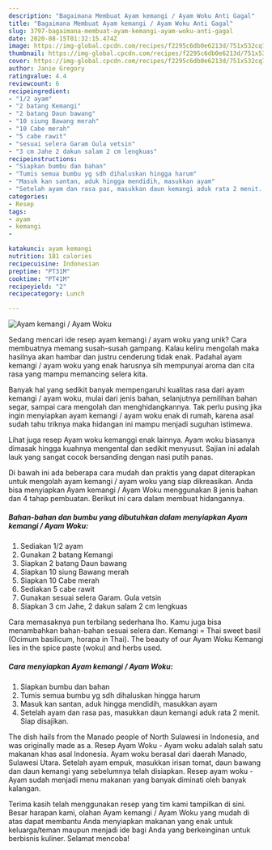 ```yaml
---
description: "Bagaimana Membuat Ayam kemangi / Ayam Woku Anti Gagal"
title: "Bagaimana Membuat Ayam kemangi / Ayam Woku Anti Gagal"
slug: 3797-bagaimana-membuat-ayam-kemangi-ayam-woku-anti-gagal
date: 2020-08-15T01:32:15.474Z
image: https://img-global.cpcdn.com/recipes/f2295c6db0e6213d/751x532cq70/ayam-kemangi-ayam-woku-foto-resep-utama.jpg
thumbnail: https://img-global.cpcdn.com/recipes/f2295c6db0e6213d/751x532cq70/ayam-kemangi-ayam-woku-foto-resep-utama.jpg
cover: https://img-global.cpcdn.com/recipes/f2295c6db0e6213d/751x532cq70/ayam-kemangi-ayam-woku-foto-resep-utama.jpg
author: Janie Gregory
ratingvalue: 4.4
reviewcount: 6
recipeingredient:
- "1/2 ayam"
- "2 batang Kemangi"
- "2 batang Daun bawang"
- "10 siung Bawang merah"
- "10 Cabe merah"
- "5 cabe rawit"
- "sesuai selera Garam Gula vetsin"
- "3 cm Jahe 2 dakun salam 2 cm lengkuas"
recipeinstructions:
- "Siapkan bumbu dan bahan"
- "Tumis semua bumbu yg sdh dihaluskan hingga harum"
- "Masuk kan santan, aduk hingga mendidih, masukkan ayam"
- "Setelah ayam dan rasa pas, masukkan daun kemangi aduk rata 2 menit. Siap disajikan."
categories:
- Resep
tags:
- ayam
- kemangi
- 

katakunci: ayam kemangi  
nutrition: 181 calories
recipecuisine: Indonesian
preptime: "PT31M"
cooktime: "PT41M"
recipeyield: "2"
recipecategory: Lunch

---
```



![Ayam kemangi / Ayam Woku](https://img-global.cpcdn.com/recipes/f2295c6db0e6213d/751x532cq70/ayam-kemangi-ayam-woku-foto-resep-utama.jpg)

Sedang mencari ide resep ayam kemangi / ayam woku yang unik? Cara membuatnya memang susah-susah gampang. Kalau keliru mengolah maka hasilnya akan hambar dan justru cenderung tidak enak. Padahal ayam kemangi / ayam woku yang enak harusnya sih mempunyai aroma dan cita rasa yang mampu memancing selera kita.

Banyak hal yang sedikit banyak mempengaruhi kualitas rasa dari ayam kemangi / ayam woku, mulai dari jenis bahan, selanjutnya pemilihan bahan segar, sampai cara mengolah dan menghidangkannya. Tak perlu pusing jika ingin menyiapkan ayam kemangi / ayam woku enak di rumah, karena asal sudah tahu triknya maka hidangan ini mampu menjadi suguhan istimewa.

Lihat juga resep Ayam woku kemanggi enak lainnya. Ayam woku biasanya dimasak hingga kuahnya mengental dan sedikit menyusut. Sajian ini adalah lauk yang sangat cocok bersanding dengan nasi putih panas.


Di bawah ini ada beberapa cara mudah dan praktis yang dapat diterapkan untuk mengolah ayam kemangi / ayam woku yang siap dikreasikan. Anda bisa menyiapkan Ayam kemangi / Ayam Woku menggunakan 8 jenis bahan dan 4 tahap pembuatan. Berikut ini cara dalam membuat hidangannya.

<!--inarticleads1-->

##### Bahan-bahan dan bumbu yang dibutuhkan dalam menyiapkan Ayam kemangi / Ayam Woku:

1. Sediakan 1/2 ayam
1. Gunakan 2 batang Kemangi
1. Siapkan 2 batang Daun bawang
1. Siapkan 10 siung Bawang merah
1. Siapkan 10 Cabe merah
1. Sediakan 5 cabe rawit
1. Gunakan sesuai selera Garam. Gula vetsin
1. Siapkan 3 cm Jahe, 2 dakun salam 2 cm lengkuas


Cara memasaknya pun terbilang sederhana lho. Kamu juga bisa menambahkan bahan-bahan sesuai selera dan. Kemangi = Thai sweet basil (Ocimum basilicum, horapa in Thai). The beauty of our Ayam Woku Kemangi lies in the spice paste (woku) and herbs used. 

<!--inarticleads2-->

##### Cara menyiapkan Ayam kemangi / Ayam Woku:

1. Siapkan bumbu dan bahan
1. Tumis semua bumbu yg sdh dihaluskan hingga harum
1. Masuk kan santan, aduk hingga mendidih, masukkan ayam
1. Setelah ayam dan rasa pas, masukkan daun kemangi aduk rata 2 menit. Siap disajikan.


The dish hails from the Manado people of North Sulawesi in Indonesia, and was originally made as a. Resep Ayam Woku - Ayam woku adalah salah satu makanan khas asal Indonesia. Ayam woku berasal dari daerah Manado, Sulawesi Utara. Setelah ayam empuk, masukkan irisan tomat, daun bawang dan daun kemangi yang sebelumnya telah disiapkan. Resep ayam woku - Ayam sudah menjadi menu makanan yang banyak diminati oleh banyak kalangan. 

Terima kasih telah menggunakan resep yang tim kami tampilkan di sini. Besar harapan kami, olahan Ayam kemangi / Ayam Woku yang mudah di atas dapat membantu Anda menyiapkan makanan yang enak untuk keluarga/teman maupun menjadi ide bagi Anda yang berkeinginan untuk berbisnis kuliner. Selamat mencoba!
